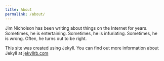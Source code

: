 ```yaml
---
title: About
permalink: /about/
---
```

Jim Nicholson has been writing about things on the Internet for years. Sometimes, he is entertaining. Sometimes, he is infuriating. Sometimes, he is wrong. Often, he turns out to be right.  

This site was created using Jekyll. You can find out more information about Jekyll at [jekyllrb.com](http://jekyllrb.com/)

